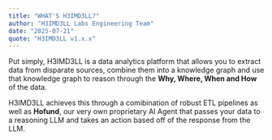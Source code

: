 ```yaml
---
title: "WHAT'S H3IMD3LL?"
author: "H3IMD3LL Labs Engineering Team"
date: "2025-07-21"
quote: "H3IMD3LL v1.x.x"
---
```


Put simply, H3IMD3LL is a data analytics platform that allows you to extract data from disparate sources, combine them into a knowledge graph and use that knowledge graph to reason through the **Why, Where, When and How** of the data.

H3IMD3LL achieves this through a comibination of robust ETL pipelines as well as **Hofund**, our very own proprietary AI Agent that passes your data to a reasoning LLM and takes an action based off of the response from the LLM.
